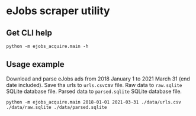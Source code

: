 # eJobs scraper utility

## Get CLI help

```
python -m ejobs_acquire.main -h
```

## Usage example
Download and parse eJobs ads from 2018 January 1 to 2021 March 31 (end date included).
Save tha urls to `urls.csv`csv file.
Raw data to `raw.sqlite` SQLite database file.
Parsed data to `parsed.sqlite` SQLite database file.
```
python -m ejobs_acquire.main 2018-01-01 2021-03-31 ./data/urls.csv ./data/raw.sqlite ./data/parsed.sqlite
```